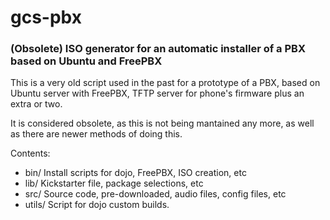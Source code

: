 # gcs-pbx
### (Obsolete) ISO generator for an automatic installer of a PBX based on Ubuntu and FreePBX

This is a very old script used in the past for a prototype of a PBX, based on Ubuntu server with FreePBX, TFTP server for phone's firmware plus an extra or two.

It is considered obsolete, as this is not being mantained any more, as well as there are newer methods of doing this.

Contents:

- bin/ Install scripts for dojo, FreePBX, ISO creation, etc
- lib/ Kickstarter file, package selections, etc
- src/ Source code, pre-downloaded, audio files, config files, etc
- utils/ Script for dojo custom builds.
